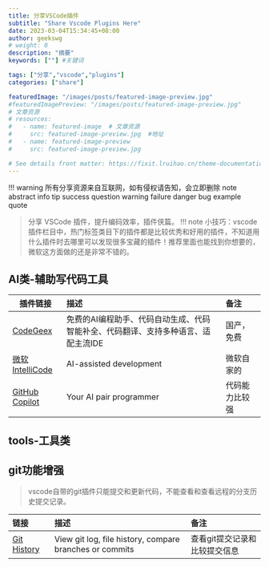 ```yaml
---
title: 分享VSCode插件
subtitle: "Share Vscode Plugins Here"
date: 2023-03-04T15:34:45+08:00
author: geekswg
# weight: 0
description: "摘要"
keywords: [""] #关键词

tags: ["分享","vscode","plugins"]
categories: ["share"]

featuredImage: "/images/posts/featured-image-preview.jpg"
#featuredImagePreview: "/images/posts/featured-image-preview.jpg"
# 文章资源
# resources:
#   - name: featured-image  # 文章资源
#     src: featured-image-preview.jpg  #地址
#   - name: featured-image-preview 
#     src: featured-image-preview.jpg

# See details front matter: https://fixit.lruihao.cn/theme-documentation-content/#front-matter
---
```

!!! warning
所有分享资源来自互联网，如有侵权请告知，会立即删除
note abstract info tip success question warning failure danger bug example quote


> 分享 VSCode 插件，提升编码效率，插件侠篇。
!!! note
小技巧：vscode插件栏目中，热门标签类目下的插件都是比较优秀和好用的插件，不知道用什么插件时去哪里可以发现很多宝藏的插件！推荐里面也能找到你想要的，微软这方面做的还是非常不错的。

<!--more-->
## AI类-辅助写代码工具

|<center>**插件链接**</center>| **描述** | **备注** |
|:--|:------|:--|
|[CodeGeex](https://marketplace.visualstudio.com/items?itemName=aminer.codegeex)|免费的AI编程助手、代码自动生成、代码智能补全、代码翻译、支持多种语言、适配主流IDE|国产，免费|
|[微软IntelliCode](https://marketplace.visualstudio.com/items?itemName=VisualStudioExptTeam.vscodeintellicode)|AI-assisted development|微软自家的|
|[GitHub Copilot](https://marketplace.visualstudio.com/items?itemName=GitHub.copilot)|Your AI pair programmer|代码能力比较强|

## tools-工具类


## git功能增强

> vscode自带的git插件只能提交和更新代码，不能查看和查看远程的分支历史提交记录。

|链接|描述|备注|
|:--|:------|:--|
|[Git History](https://marketplace.visualstudio.com/items?itemName=donjayamanne.githistory)|View git log, file history, compare branches or commits|查看git提交记录和比较提交信息|
